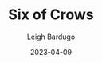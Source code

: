 ---
yearRead: 2023
title: Six of Crows
author: Leigh Bardugo
yearPublished: 2015
genre: ["fantasy", "young adult", "adventure"]
edition: ebook
dateStarted: 2023-04-02
date: 2023-04-09
status: Read
rating: 4.5
cover: "/logs/books/covers/six-of-crows.jpg"
---